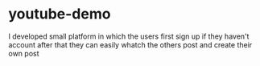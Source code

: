 # youtube-demo
I developed small platform in which the users first sign up if they haven't account after that they can easily whatch the others post and create their own post
